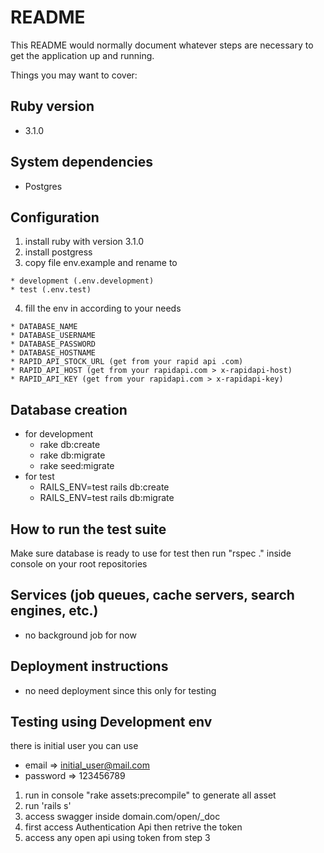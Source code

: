 # README

This README would normally document whatever steps are necessary to get the
application up and running.

Things you may want to cover:

## Ruby version
  - 3.1.0

## System dependencies
  - Postgres

## Configuration
  1. install ruby with version 3.1.0
  2. install postgress
  3. copy file env.example and rename to

    * development (.env.development)
    * test (.env.test)
  4. fill the env in according to your needs

    * DATABASE_NAME
    * DATABASE_USERNAME
    * DATABASE_PASSWORD
    * DATABASE_HOSTNAME
    * RAPID_API_STOCK_URL (get from your rapid api .com)
    * RAPID_API_HOST (get from your rapidapi.com > x-rapidapi-host)
    * RAPID_API_KEY (get from your rapidapi.com > x-rapidapi-key)

## Database creation
  * for development
    - rake db:create
    - rake db:migrate
    - rake seed:migrate
  * for test
    - RAILS_ENV=test rails db:create
    - RAILS_ENV=test rails db:migrate

## How to run the test suite
  Make sure database is ready to use for test
  then run "rspec ." inside console on your root repositories

## Services (job queues, cache servers, search engines, etc.)
  - no background job for now

## Deployment instructions
  - no need deployment since this only for testing

## Testing using Development env
  there is initial user you can use
  - email => initial_user@mail.com
  - password => 123456789

  1. run in console "rake assets:precompile" to generate all asset
  2. run 'rails s'
  3. access swagger inside
    domain.com/open/_doc
  4. first access Authentication Api then retrive the token
  5. access any open api using token from step 3
